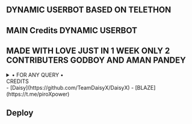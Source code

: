 ## DYNAMIC USERBOT BASED ON TELETHON 

## MAIN Credits DYNAMIC USERBOT

## MADE WITH LOVE JUST IN 1 WEEK ONLY 2 CONTRIBUTERS GODBOY AND AMAN PANDEY

<details>

  <summary> • FOR ANY QUERY • </summary>
<h2 align="center"> <a href="https://t.me/DYNAMICUSERBOTSUPPORT">JOIN OUR SUPPORT GROUP</a></h2>

</details>




<summary>CREDITS</summary>
- [Daisy](https://github.com/TeamDaisyX/DaisyX)
- [BLAZE](https://t.me/piroXpower)

## Deploy


